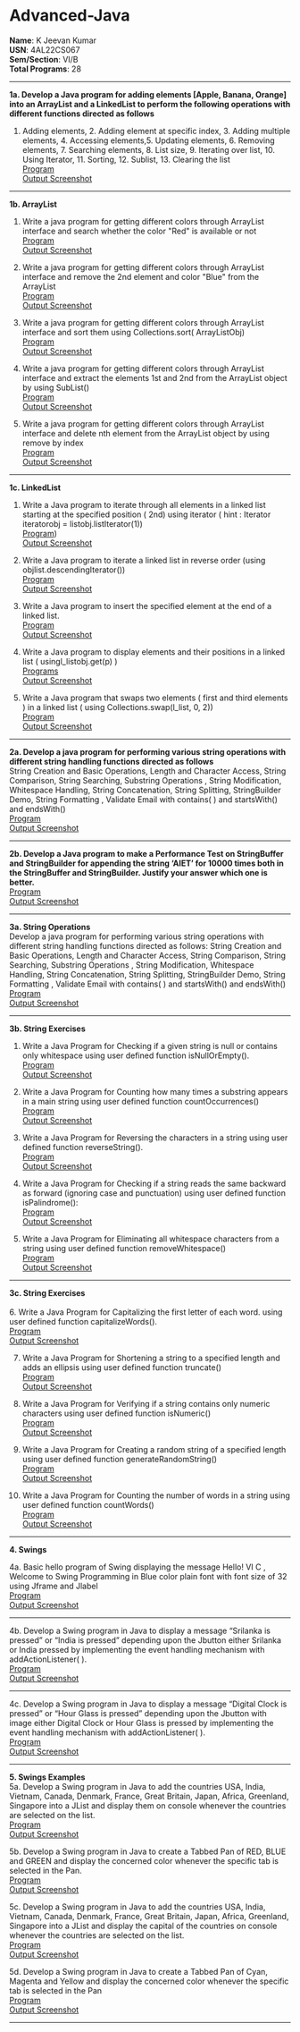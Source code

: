 # Advanced-Java
 **Name**: K Jeevan Kumar  
**USN**: 4AL22CS067  
**Sem/Section**: VI/B  
**Total Programs**: 28  

---
**1a.  Develop a Java program for adding elements [Apple, Banana, Orange] into an ArrayList and a LinkedList to perform the following operations with different functions directed as
follows<br>**
1. Adding elements, 2. Adding element at specific index, 3. Adding multiple elements, 4. Accessing elements,5. Updating elements, 6. Removing elements, 7. Searching elements, 8. List
size, 9. Iterating over list, 10. Using Iterator, 11. Sorting, 12. Sublist, 13. Clearing the list<br>
[Program](https://github.com/jeevankumar812/Advanced-Java/blob/main/ListInterfaceDemo/ListInterfaceDemo.java)<br>
[Output Screenshot](https://github.com/jeevankumar812/Advanced-Java/blob/main/ListInterfaceDemo/ListInterfaceDemo_Output.png)

---
  
**1b. ArrayList**
1. Write a java program for getting different colors through ArrayList interface and search whether the color "Red" is available or not<br>
[Program](https://github.com/jeevankumar812/Advanced-Java/blob/main/ListInterfaceDemo/ArrayList/Contains_Red.java)<br>
[Output Screenshot](https://github.com/jeevankumar812/Advanced-Java/blob/main/ListInterfaceDemo/ArrayList/Contains_Red-op.png)<br>

2. Write a java program for getting different colors through ArrayList interface and remove the 2nd element and color "Blue" from the ArrayList<br>
[Program](https://github.com/jeevankumar812/Advanced-Java/blob/main/ListInterfaceDemo/ArrayList/Remove.java)<br>
[Output Screenshot](https://github.com/jeevankumar812/Advanced-Java/blob/main/ListInterfaceDemo/ArrayList/Remove-op.png)<br>

3. Write a java program for getting different colors through ArrayList interface and sort them using Collections.sort( ArrayListObj)<br>
[Program](https://github.com/jeevankumar812/Advanced-Java/blob/main/ListInterfaceDemo/ArrayList/Array_Sort.java)<br>
[Output Screenshot](https://github.com/jeevankumar812/Advanced-Java/blob/main/ListInterfaceDemo/ArrayList/Array_Sort-op.png)<br>

4. Write a java program for getting different colors through ArrayList interface and extract the elements 1st and 2nd from the ArrayList object by using SubList()<br>
[Program](https://github.com/jeevankumar812/Advanced-Java/blob/main/ListInterfaceDemo/ArrayList/Array_SubList.java) <br>
[Output Screenshot](https://github.com/jeevankumar812/Advanced-Java/blob/main/ListInterfaceDemo/ArrayList/Array_Sublist-op.png)

5. Write a java program for getting different colors through ArrayList interface and delete nth element from the ArrayList object by using remove by index<br>
[Program](https://github.com/jeevankumar812/Advanced-Java/blob/main/ListInterfaceDemo/ArrayList/RemoveNthElement.java) <br>
[Output Screenshot](https://github.com/jeevankumar812/Advanced-Java/blob/main/ListInterfaceDemo/ArrayList/RemoveNthElement-op.png)

---
**1c. LinkedList**
1. Write a Java program to iterate through all elements in a linked list starting at the specified position ( 2nd) using iterator ( hint : Iterator iteratorobj = listobj.listIterator(1))<br>
[Program](https://github.com/jeevankumar812/Advanced-Java/blob/main/ListInterfaceDemo/LinkedList/Iterator.java))<br>
[Output Screenshot](https://github.com/jeevankumar812/Advanced-Java/blob/main/ListInterfaceDemo/LinkedList/Iterator-op.png)<br>

2. Write a Java program to iterate a linked list in reverse order (using objlist.descendingIterator())<br>
[Program](https://github.com/jeevankumar812/Advanced-Java/blob/main/ListInterfaceDemo/LinkedList/Desc_Iterator.java) <br>
[Output Screenshot](https://github.com/jeevankumar812/Advanced-Java/blob/main/ListInterfaceDemo/LinkedList/Desc_Iterator-op.png)<br>

3. Write a Java program to insert the specified element at the end of a linked list.<br>
[Program](https://github.com/jeevankumar812/Advanced-Java/blob/main/ListInterfaceDemo/LinkedList/Add_Last.java)<br>
[Output Screenshot](https://github.com/jeevankumar812/Advanced-Java/blob/main/ListInterfaceDemo/LinkedList/Add_Last-op.png)<br>

4. Write a Java program to display elements and their positions in a linked list ( usingl_listobj.get(p) )<br>
[Programs](https://github.com/jeevankumar812/Advanced-Java/blob/main/ListInterfaceDemo/LinkedList/Array_Index.java) <br>
[Output Screenshot](https://github.com/jeevankumar812/Advanced-Java/blob/main/ListInterfaceDemo/LinkedList/Array_Index-op.png)<br>

5. Write a Java program that swaps two elements ( first and third elements ) in a linked list ( using Collections.swap(l_list, 0, 2))<br>
[Program](https://github.com/jeevankumar812/Advanced-Java/blob/main/ListInterfaceDemo/LinkedList/Swap_Elements.java) <br>
[Output Screenshot](https://github.com/jeevankumar812/Advanced-Java/blob/main/ListInterfaceDemo/LinkedList/Swap_Elements-op.png)<br>

---
**2a. Develop a java program for performing various string operations with different string
handling functions directed as follows<br>**
String Creation and Basic Operations, Length and Character Access, String Comparison, String
Searching, Substring Operations , String Modification, Whitespace Handling, String
Concatenation, String Splitting, StringBuilder Demo, String Formatting , Validate Email with
contains( ) and startsWith() and endsWith()<br>
[Program](https://github.com/jeevankumar812/Advanced-Java/blob/main/StringHandling/StringOperations.java)<br>
[Output Screenshot](https://github.com/jeevankumar812/Advanced-Java/blob/main/StringHandling/StringOperations_Output.png)<br>

---
**2b. Develop a Java program to make a Performance Test on StringBuffer and StringBuilder for
appending the string ‘AIET’ for 10000 times both in the StringBuffer and StringBuilder. Justify
your answer which one is better.**<br>
[Program](https://github.com/jeevankumar812/Advanced-Java/blob/main/StringHandling/PerformanceTest.java)<br>
[Output Screenshot](https://github.com/jeevankumar812/Advanced-Java/blob/main/StringHandling/BufferBuilderComparison_Output.png)<br>

---

**3a. String Operations<br>**
Develop a java program for performing various string operations with different string handling functions directed as follows: String Creation and Basic Operations, Length and Character Access, String Comparison, String
Searching, Substring Operations , String Modification, Whitespace Handling, String Concatenation,
String Splitting, StringBuilder Demo, String Formatting , Validate Email with contains( ) and
startsWith() and endsWith()<br>
[Program](https://github.com/jeevankumar812/Advanced-Java/blob/main/StringOperations/StringOperations.java)<br>
[Output Screenshot](https://github.com/jeevankumar812/Advanced-Java/blob/main/StringOperations/StringOperations(3a)_Output.png)<br>

---

**3b. String Exercises**<br>
1. Write a Java Program for Checking if a given string is null or contains only whitespace using user
defined function isNullOrEmpty().<br>
[Program](https://github.com/jeevankumar812/Advanced-Java/blob/main/StringOperations/StringCheck.java)<br>
[Output Screenshot](https://github.com/jeevankumar812/Advanced-Java/blob/main/StringOperations/StringCheck-op.png)<br>

2. Write a Java Program for Counting how many times a substring appears in a main string
using user defined function countOccurrences()<br>
[Program](https://github.com/jeevankumar812/Advanced-Java/blob/main/StringOperations/SubstringCounter.java)<br>
[Output Screenshot](https://github.com/jeevankumar812/Advanced-Java/blob/main/StringOperations/SubstringCounter%20-op.png)<br>

3. Write a Java Program for Reversing the characters in a string using user defined function
reverseString().<br>
[Program](https://github.com/jeevankumar812/Advanced-Java/blob/main/StringOperations/ReverseString.java)<br>
[Output Screenshot](https://github.com/jeevankumar812/Advanced-Java/blob/main/StringOperations/ReverseString%20-op.png)<br>

4. Write a Java Program for Checking if a string reads the same backward as forward (ignoring case
and punctuation) using user defined function isPalindrome():<br>
[Program](https://github.com/jeevankumar812/Advanced-Java/blob/main/StringOperations/PalindromeCheck.java
)<br>
[Output Screenshot](https://github.com/jeevankumar812/Advanced-Java/blob/main/StringOperations/PalindromeCheck%20-op.png)<br>

5. Write a Java Program for Eliminating all whitespace characters from a string using user defined
function removeWhitespace()<br>
[Program](https://github.com/jeevankumar812/Advanced-Java/blob/main/StringOperations/RemoveWhitespace.java)<br>
[Output Screenshot](https://github.com/jeevankumar812/Advanced-Java/blob/main/StringOperations/RemoveWhitespace-%20op.png)<br>

---

**3c. String Exercises**<br>
<br>
6. Write a Java Program for Capitalizing the first letter of each word. using user defined function
capitalizeWords().<br>
[Program](https://github.com/jeevankumar812/Advanced-Java/blob/main/StringOperations/CapitalizeWords.java)<br>
[Output Screenshot](https://github.com/jeevankumar812/Advanced-Java/blob/main/StringOperations/CapitalizeWords%20-op.png)<br>

7. Write a Java Program for Shortening a string to a specified length and adds an ellipsis using user
defined function truncate()<br>
[Program](https://github.com/jeevankumar812/Advanced-Java/blob/main/StringOperations/TruncateString.java)<br>
[Output Screenshot](https://github.com/jeevankumar812/Advanced-Java/blob/main/StringOperations/TruncateString%20-op.png)<br>

8. Write a Java Program for Verifying if a string contains only numeric characters using user defined
function isNumeric()<br>
[Program](https://github.com/jeevankumar812/Advanced-Java/blob/main/StringOperations/NumericCheck.java)<br>
[Output Screenshot](https://github.com/jeevankumar812/Advanced-Java/blob/main/StringOperations/NumericCheck%20-op.png)<br>

9. Write a Java Program for Creating a random string of a specified length using user defined
function generateRandomString()<br>
[Program](https://github.com/jeevankumar812/Advanced-Java/blob/main/StringOperations/RandomStringGenerator.java)<br>
[Output Screenshot](https://github.com/jeevankumar812/Advanced-Java/blob/main/StringOperations/RandomStringGenerator%20-op.png)<br>

10. Write a Java Program for Counting the number of words in a string using user defined function
countWords()<br>
[Program](https://github.com/jeevankumar812/Advanced-Java/blob/main/StringOperations/WordCounter.java)<br>
[Output Screenshot](https://github.com/jeevankumar812/Advanced-Java/blob/main/StringOperations/WordCounter.png)<br>

---
**4. Swings**<br>

4a. Basic hello program of Swing displaying the message Hello! VI C , Welcome to Swing
Programming in Blue color plain font with font size of 32 using Jframe and Jlabel<br>
[Program](https://github.com/jeevankumar812/Advanced-Java/blob/main/Swings/HelloSwingApp.java)<br>
[Output Screenshot]()<br>

---
4b. Develop a Swing program in Java to display a message “Srilanka is pressed” or “India is
pressed” depending upon the Jbutton either Srilanka or India  pressed by implementing the
event handling mechanism with addActionListener( ).<br>
[Program](https://github.com/jeevankumar812/Advanced-Java/blob/main/Swings/CountryButtonApp.java)<br>
[Output Screenshot]()<br>

---
4c. Develop a Swing program in Java to display a message “Digital Clock is pressed” or “Hour
Glass is pressed” depending upon the Jbutton with image either Digital Clock or Hour Glass is
pressed by implementing the event handling mechanism with addActionListener( ).<br>
[Program]()<br>
[Output Screenshot]()<br>

---
**5. Swings Examples**<br>
5a. Develop a Swing program in Java to add the countries USA, India, Vietnam, Canada,
Denmark, France, Great Britain, Japan, Africa, Greenland, Singapore into a JList and
display them on console whenever the countries are selected on the list.<br>
[Program]()<br>
[Output Screenshot]()<br>

5b. Develop a Swing program in Java to create a Tabbed Pan of RED, BLUE and GREEN and
display the concerned color whenever the specific tab is selected in the Pan.<br>
[Program]()<br>
[Output Screenshot]()<br>

5c. Develop a Swing program in Java to add the countries USA, India, Vietnam, Canada,
Denmark, France, Great Britain, Japan, Africa, Greenland, Singapore into a JList and
display the capital of the countries on console whenever the countries are selected on the list.<br>
[Program]()<br>
[Output Screenshot]()<br>

5d. Develop a Swing program in Java to create a Tabbed Pan of Cyan, Magenta and Yellow and
display the concerned color whenever the specific tab is selected in the Pan<br>
[Program]()<br>
[Output Screenshot]()<br>

---





